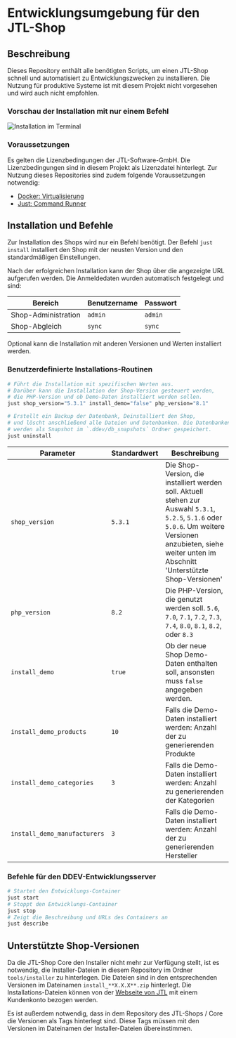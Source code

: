 # Entwicklungsumgebung für den JTL-Shop

## Beschreibung

Dieses Repository enthält alle benötigten Scripts, um einen JTL-Shop schnell und automatisiert zu Entwicklungszwecken zu installieren. Die Nutzung für produktive Systeme ist mit diesem Projekt nicht vorgesehen und wird auch nicht empfohlen.

### Vorschau der Installation mit nur einem Befehl

![Installation im Terminal](https://github.com/cloudmaker97/JTL-Shop-Entwicklungsumgebung/assets/4189795/98325070-fb9a-4f19-94b0-89bc162a07db)

### Voraussetzungen

Es gelten die Lizenzbedingungen der JTL-Software-GmbH. Die Lizenzbedingungen sind in diesem Projekt als Lizenzdatei hinterlegt. Zur Nutzung dieses Repositories sind zudem folgende Voraussetzungen notwendig:

- [Docker: Virtualisierung](https://www.docker.com/)
- [Just: Command Runner](https://just.systems/)

## Installation und Befehle

Zur Installation des Shops wird nur ein Befehl benötigt. Der Befehl `just install` installiert den Shop mit der neusten Version und den standardmäßigen Einstellungen. 

Nach der erfolgreichen Installation kann der Shop über die angezeigte URL aufgerufen werden. Die Anmeldedaten wurden automatisch festgelegt und sind:

| Bereich | Benutzername | Passwort |
| --- | --- | --- |
| Shop-Administration | `admin` | `admin` |
| Shop-Abgleich | `sync` | `sync` |

Optional kann die Installation mit anderen Versionen und Werten installiert werden. 

### Benutzerdefinierte Installations-Routinen

```bash
# Führt die Installation mit spezifischen Werten aus. 
# Darüber kann die Installation der Shop-Version gesteuert werden, 
# die PHP-Version und ob Demo-Daten installiert werden sollen.
just shop_version="5.3.1" install_demo="false" php_version="8.1"
```

```bash
# Erstellt ein Backup der Datenbank, Deinstalliert den Shop,  
# und löscht anschließend alle Dateien und Datenbanken. Die Datenbanken
# werden als Snapshot im `.ddev/db_snapshots` Ordner gespeichert.
just uninstall
```

| Parameter | Standardwert | Beschreibung |
| --- | --- | --- |
| `shop_version` | `5.3.1` | Die Shop-Version, die installiert werden soll. Aktuell stehen zur Auswahl `5.3.1`, `5.2.5`, `5.1.6` oder `5.0.6`. Um weitere Versionen anzubieten, siehe weiter unten im Abschnitt 'Unterstützte Shop-Versionen' |
| `php_version` | `8.2` | Die PHP-Version, die genutzt werden soll. `5.6`, `7.0`, `7.1`, `7.2`, `7.3`, `7.4`, `8.0`, `8.1`, `8.2`, oder `8.3` |
| `install_demo` | `true` | Ob der neue Shop Demo-Daten enthalten soll, ansonsten muss `false` angegeben werden. |
| `install_demo_products` | `10` | Falls die Demo-Daten installiert werden: Anzahl der zu generierenden Produkte |
| `install_demo_categories` | `3` | Falls die Demo-Daten installiert werden: Anzahl zu generierenden der Kategorien |
| `install_demo_manufacturers` | `3` | Falls die Demo-Daten installiert werden: Anzahl der zu generierenden Hersteller |

### Befehle für den DDEV-Entwicklungsserver

```bash
# Startet den Entwicklungs-Container
just start
# Stoppt den Entwicklungs-Container 
just stop 
# Zeigt die Beschreibung und URLs des Containers an
just describe 
```

## Unterstützte Shop-Versionen

Da die JTL-Shop Core den Installer nicht mehr zur Verfügung stellt, ist es notwendig, die Installer-Dateien in diesem Repository im Ordner `tools/installer` zu hinterlegen. Die Dateien sind in den entsprechenden Versionen im Dateinamen `install_**X.X.X**.zip` hinterlegt. Die Installations-Dateien können von der [Webseite von JTL](https://www.jtl-software.de/) mit einem Kundenkonto bezogen werden.

Es ist außerdem notwendig, dass in dem Repository des JTL-Shops / Core die Versionen als Tags hinterlegt sind. Diese Tags müssen mit den Versionen im Dateinamen der Installer-Dateien übereinstimmen.
